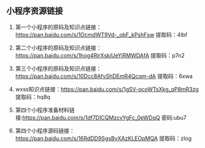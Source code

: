 ##  小程序资源链接

1. 第一个小程序的原码及知识点链接：https://pan.baidu.com/s/1OcmdWT9Vd-_obF_kPshFsw 提取码：4lbf

1. 第二个小程序的原码及知识点链接：https://pan.baidu.com/s/1hog4RjrXskiUeYiRMWDAfA 提取码：p7n2
 
1. 第三个小程序的原码及知识点链接：https://pan.baidu.com/s/10Dcc8AfvShDEmR4Qcqm-dA 提取码：6xwa
 
1. wxss知识点链接：https://pan.baidu.com/s/1gSV-ocoWTsXkg_qP8mR3zg 提取码：hq8q

1. 第四个小程序准备材料链接:https://pan.baidu.com/s/1df7DlCQMzcvYgFc_0eWDqQ 密码:ubu7
 
1. 第四个小程序源码链接：https://pan.baidu.com/s/16RdDD9SgsBvXAzKLEOpMQA 提取码：zlog
